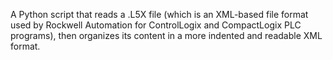 A Python script that reads a .L5X file (which is an XML-based file format used by Rockwell Automation for ControlLogix and CompactLogix PLC programs), then organizes its content in a more indented and readable XML format.
